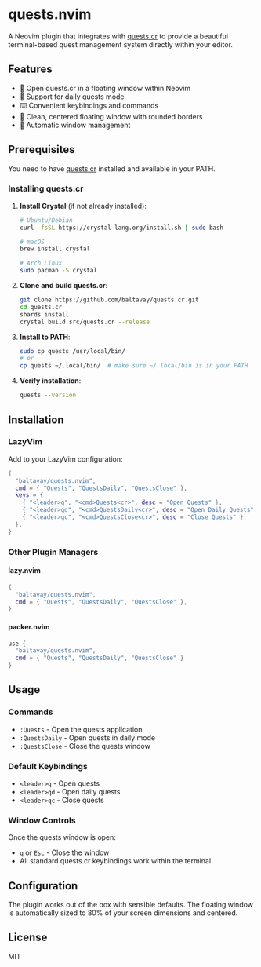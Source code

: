 # quests.nvim

A Neovim plugin that integrates with [quests.cr](https://github.com/baltavay/quests.cr) to provide a beautiful terminal-based quest management system directly within your editor.

## Features

- 🎯 Open quests.cr in a floating window within Neovim
- 📅 Support for daily quests mode
- ⌨️ Convenient keybindings and commands
- 🎨 Clean, centered floating window with rounded borders
- 🔄 Automatic window management

## Prerequisites

You need to have [quests.cr](https://github.com/baltavay/quests.cr) installed and available in your PATH.

### Installing quests.cr

1. **Install Crystal** (if not already installed):
   ```bash
   # Ubuntu/Debian
   curl -fsSL https://crystal-lang.org/install.sh | sudo bash
   
   # macOS
   brew install crystal
   
   # Arch Linux
   sudo pacman -S crystal
   ```

2. **Clone and build quests.cr**:
   ```bash
   git clone https://github.com/baltavay/quests.cr.git
   cd quests.cr
   shards install
   crystal build src/quests.cr --release
   ```

3. **Install to PATH**:
   ```bash
   sudo cp quests /usr/local/bin/
   # or
   cp quests ~/.local/bin/  # make sure ~/.local/bin is in your PATH
   ```

4. **Verify installation**:
   ```bash
   quests --version
   ```

## Installation

### LazyVim

Add to your LazyVim configuration:

```lua
{
  "baltavay/quests.nvim",
  cmd = { "Quests", "QuestsDaily", "QuestsClose" },
  keys = {
    { "<leader>q", "<cmd>Quests<cr>", desc = "Open Quests" },
    { "<leader>qd", "<cmd>QuestsDaily<cr>", desc = "Open Daily Quests" },
    { "<leader>qc", "<cmd>QuestsClose<cr>", desc = "Close Quests" },
  },
}
```

### Other Plugin Managers

#### lazy.nvim
```lua
{
  "baltavay/quests.nvim",
  cmd = { "Quests", "QuestsDaily", "QuestsClose" },
}
```

#### packer.nvim
```lua
use {
  "baltavay/quests.nvim",
  cmd = { "Quests", "QuestsDaily", "QuestsClose" }
}
```

## Usage

### Commands

- `:Quests` - Open the quests application
- `:QuestsDaily` - Open quests in daily mode
- `:QuestsClose` - Close the quests window

### Default Keybindings

- `<leader>q` - Open quests
- `<leader>qd` - Open daily quests
- `<leader>qc` - Close quests

### Window Controls

Once the quests window is open:
- `q` or `Esc` - Close the window
- All standard quests.cr keybindings work within the terminal

## Configuration

The plugin works out of the box with sensible defaults. The floating window is automatically sized to 80% of your screen dimensions and centered.

## License

MIT